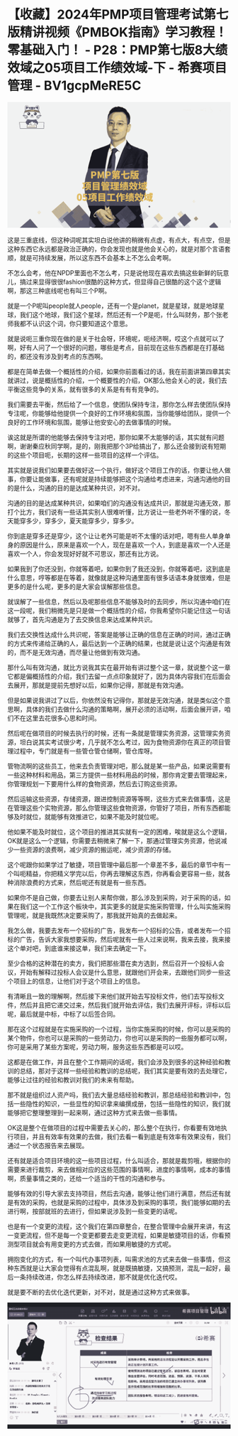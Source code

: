 # 【收藏】2024年PMP项目管理考试第七版精讲视频《PMBOK指南》学习教程！零基础入门！ - P28：PMP第七版8大绩效域之05项目工作绩效域-下 - 希赛项目管理 - BV1gcpMeRE5C

![](img/a922507c545d3d3947721c0c08424e04_0.png)

这是三重底线，但这种词呢其实坦白说他讲的稍微有点虚，有点大，有点空，但是这种东西它永远都是政治正确的，你会发现也就是他会关心的，就是对那个言语套顺，就是可持续发展，所以这东西不会基本上不怎么会考啊。

不怎么会考，他在NPDP里面也不怎么考，只是说他现在喜欢去搞这些新鲜的玩意儿，搞过来显得很很fashion很酷的这种方式，但显得自己很酷的这个这个逻辑啊，那这三种底线呢也有叫三个P啊。

就是一个P呢叫people就人people，还有一个是planet，就是星球，就是地球星球，我们这个地球，我们这个星球，然后还有一个P是呃，什么叫财务，那个张老师我都不认识这个词，你只要知道这个意思。

就是说呃三重你现在做的是关于社会呀，环境呢，呃经济啊，哎这个点就可以了啊，好有人问了一个很好的问题，哪些是考点，目前现在这些东西都是在打基础的，都还没有涉及到考点的东西啊。

都是在简单去做一个概括性的介绍，如果你前面看过的话，我在前面讲第四章其实就讲过，说是概括性的介绍，一个概要性的介绍，OK那么他会关心的说，我们去平衡这些竞争的关系，就有很多的关系是有有有竞争的。

我们需要去平衡，然后给了一个信息，使团队保持专注，那你怎么样去使团队保持专注呢，你能够给他提供一个良好的工作环境和氛围，当你能够给团队，提供一个良好的工作环境和氛围，能够让他安安心的去做事情的时候。

诶这就是所谓的他能够去保持专注对吧，那你如果不太能够的话，其实就有问题啊，谢谢秦应秋同学啊，是的，刚我把那个3P给搞出了，那么还会接到说有短期的这些个项目呃，长期的这样一些项目的这样一个评估。

其实就是说我们如果要去做好这一个执行，做好这个项目工作的话，你要让他人做事，你要让能做事，还有呢就是持续能够把这个沟通给考虑进来，沟通沟通他的目的是什么，沟通的目的是达成某种共识，对不对。

沟通的目的是达成某种共识，如果咱们的沟通没有达成共识，那就是沟通无效，那打个比方，我们说有一些话其实别人很难听懂，比方说让一些老外听不懂的说，冬天能穿多少，穿多少，夏天能穿多少，穿多少。

你到底是穿多还是穿少，这个让让老外可能是听不太懂的话对吧，嗯有些人单身单身的原因是什么，原来是喜欢一个人，现在是喜欢一个人，到底是喜欢一个人还是喜欢一个人，你会发现好好就不可思议，那还有比方说。

如果我到了你还没到，你就等着吧，如果你到了我还没到，你就等着吧，这到底是什么意思，哼等都是在等着，就像就是这种沟通里面有很多话语本身就很难，但是更多的是什么呢，更多的是大家会误解那些信息。

就误解了一些信息，然后以及呢那些信息不能够及时的去同步，所以沟通中咱们在这一段呢，我们稍微先是只是做一个概括性的介绍，你我希望你只能记住这一句话就够了，首先沟通是为了去交换信息来达成某种共识。

我们去交换性达成什么共识呢，答案是能够让正确的信息在正确的时间，通过正确的方式来传递给正确的人，最后达到一个正确的结果，也就是说让这个沟通是有效的，而不是无效沟通，而尽量让他做到有效沟通。

那什么叫有效沟通，就比方说我其实在最开始有讲过整个这一章，就说整个这一章它都是偏概括性的介绍，我们去留一点点印象就好了，因为具体内容我们在后面会去展开，那就是提前先想好以后，如果你记得，那就是有效沟通。

但是如果说我讲过了以后，你依然没有记得你，那就是无效沟通，就是类似这个意思啊，具体的我们去做什么沟通的策略啊，展开必须的活动啊，后面会展开讲，咱们不在这里去花很多心思和时间。

然后呢在做项目的时候去执行的时候，还有一条就是管理实务资源，这管理实务资源，坦白说其实考试很少考，几乎就不怎么考过，因为食物资源你在真正的项目管理过程中，专门就是有一些管仓管仓储啊，管仓库呀。

管物流啊的这些员工，他来去负责管理对吧，那么就是某一些产品，如果说需要有一些这种材料和用品，第三方提供一些材料用品的时候，那你肯定要去管理起来，你管理规划一下要用什么样的食物资源，然后去订购这些资源。

然后运输这些资源，存储资源，跟进控制资源等等啊，这些方式来去做事情，这是在管理这些个实物资源，那么你管理这些食物资源，你管好了项目，所有东西都能够及时就位，就能够有效推进它，如果不能及时就位呢。

他如果不能及时就位，这个项目的推进其实就有一定的困难，唉就是这么个逻辑，OK就是这么一个逻辑，你需要去稍微来了解一下，那通过管理实务资源，他说减少一些资源的浪费啊，减少资源的搬运呢，减少资源的存储。

这个呢跟你如果学过了敏捷，项目管理中最后那一个章差不多，最后的章节中有一个叫呃精益，你把精义学完以后，你再去理解这东西，你再看会更容易一些，就各种消除浪费的方式来，然后呢还有就是有一些东西。

如果你不是自己做，你要去让别人来帮你做，那么涉及到采购，对于采购的话，如果在我们这一个工作这个板块中，其实更多的就是实施采购管理，什么叫实施采购管理呢，就是我既然决定要采购了，那我就开始真的去做起来。

我怎么做，我要去发布一个招标的广告，我发布一个招标的公告，或者发布一个招标的广告，告诉大家我想要采购，然后呢就有一些人过来说啊，我来去接，我来接这个单对吧，到底谁来接这单，我们来去确定一下。

至少合格的这种潜在的卖方，我们把那些潜在卖方选到，然后召开一个投标人会议，开始有解释过投标人会议是什么意思，就跟他们开会来，去跟他们同步一些这个项目上的信息，让他们对于这个项目上的信息。

有清晰且一致的理解啊，然后接下来他们就开始去写投标文件，他们去写投标文件，然后并且把它递交过来，然后我们就开始去评估，我们去展开评标，评标以后呢，最后就是中标，中标了以后签合同。

那在这个过程就是在实施采购的一个过程，当你实施采购的时候，你可以是采购的某个物件，你也可以是采购的一些劳动力，你也可以是采购的一些服务都可以啊，你可是采用了某些方案呢，劳动力啊，服务这些东西都是可以哎。

这都是在做工作，并且在整个工作期间的话呢，我们会涉及到很多的这种经验和教训的总结，那对于这样一些经验和教训的总结呢，我们其实是要有效的去处理它，能够让过往的经验和教训对我们的未来有帮助。

那不就是组织过人资产吗，我们去大量总结经验和教训，那总结经验和教训中，包括一些隐性的知识，一些显性的知识拿来编撰成册，包括一些隐性的知识，我们就能够把它整理整理到一起来啊，通过这种方式来去做一些事情。

OK这是整个在做项目的过程中需要去关心的，那么整个在执行，你看要有效地执行项目，并且有效率有效果的去做，我们去看一看到底是有效率有效果没有，我们通过一个状态报告来去展现。

还有就是适合项目环境的这一些项目过程，什么叫适合，那就是裁剪哦，根据你的需要来进行裁剪，来去做相对应的这些范围的事情啊，进度的事情啊，成本的事情啊，质量事情之类的，还给一个适当的干性的沟通和参与。

能够有效的引导大家去支持项目，然后去沟通，能够让他们进行满意，然后还有就是有效的采购，也就是采购的过程中，具体涉及到采购的事项，我们能够如期的去进行啊，按部就班的去进行，但如果说涉及到一些变更的话呢。

也是有一个变更的流程，这个我们在第四章整合，在整合管理中会展开来讲，有这一变更流程，但不是每一个变更都要去走变更流程，如果是敏捷项目的话，你看预测型项目就会有用变更的方式去做，而如果用敏捷的方式呢。

拥抱变化的方式，有一个叫代办事项列表，叫需求池的方式来去做一些事情，但这种东西就是让大家会觉得有点混乱啊，就是既搞敏捷，又搞预测，混乱一起好，最后一条持续改进，你怎么样去持续改进，那不就是优化迭代哎。

就是要不断的去优化迭代更新，对不对，就是通过这种方式来做事。

![](img/a922507c545d3d3947721c0c08424e04_2.png)